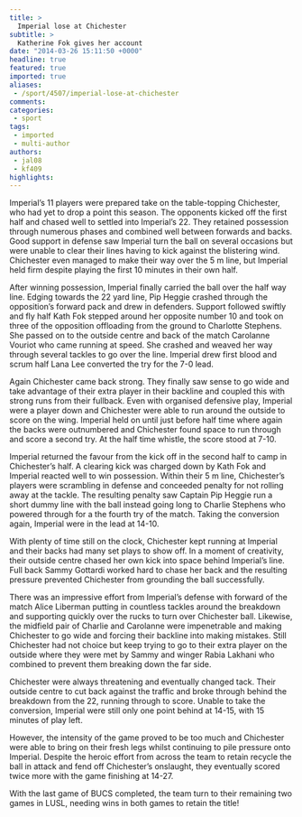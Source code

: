 ```yaml
---
title: >
  Imperial lose at Chichester
subtitle: >
  Katherine Fok gives her account
date: "2014-03-26 15:11:50 +0000"
headline: true
featured: true
imported: true
aliases:
 - /sport/4507/imperial-lose-at-chichester
comments:
categories:
 - sport
tags:
 - imported
 - multi-author
authors:
 - jal08
 - kf409
highlights:
---
```


Imperial’s 11 players were prepared take on the table-topping Chichester, who had yet to drop a point this season. The opponents kicked off the first half and chased well to settled into Imperial’s 22. They retained possession through numerous phases and combined well between forwards and backs. Good support in defense saw Imperial turn the ball on several occasions but were unable to clear their lines having to kick against the blistering wind. Chichester even managed to make their way over the 5 m line, but Imperial held firm despite playing the first 10 minutes in their own half.

After winning possession, Imperial finally carried the ball over the half way line. Edging towards the 22 yard line, Pip Heggie crashed through the opposition’s forward pack and drew in defenders. Support followed swiftly and fly half Kath Fok stepped around her opposite number 10 and took on three of the opposition offloading from the ground to Charlotte Stephens. She passed on to the outside centre and back of the match Carolanne Vouriot who came running at speed. She crashed and weaved her way through several tackles to go over the line. Imperial drew first blood and scrum half Lana Lee converted the try for the 7-0 lead.

Again Chichester came back strong. They finally saw sense to go wide and take advantage of their extra player in their backline and coupled this with strong runs from their fullback. Even with organised defensive play, Imperial were a player down and Chichester were able to run around the outside to score on the wing. Imperial held on until just before half time where again the backs were outnumbered and Chichester found space to run through and score a second try. At the half time whistle, the score stood at 7-10.

Imperial returned the favour from the kick off in the second half to camp in Chichester’s half. A clearing kick was charged down by Kath Fok and Imperial reacted well to win possession. Within their 5 m line, Chichester’s players were scrambling in defense and conceeded penalty for not rolling away at the tackle. The resulting penalty saw Captain Pip Heggie run a short dummy line with the ball instead going long to Charlie Stephens who powered through for a the fourth try of the match. Taking the conversion again, Imperial were in the lead at 14-10.

With plenty of time still on the clock, Chichester kept running at Imperial and their backs had many set plays to show off. In a moment of creativity, their outside centre chased her own kick into space behind Imperial’s line. Full back Sammy Gottardi worked hard to chase her back and the resulting pressure prevented Chichester from grounding the ball successfully.

There was an impressive effort from Imperial’s defense with forward of the match Alice Liberman putting in countless tackles around the breakdown and supporting quickly over the rucks to turn over Chichester ball. Likewise, the midfield pair of Charlie and Carolanne were impenetrable and making Chichester to go wide and forcing their backline into making mistakes. Still Chichester had not choice but keep trying to go to their extra player on the outside where they were met by Sammy and winger Rabia Lakhani who combined to prevent them breaking down the far side.

Chichester were always threatening and eventually changed tack. Their outside centre to cut back against the traffic and broke through behind the breakdown from the 22, running through to score. Unable to take the conversion, Imperial were still only one point behind at 14-15, with 15 minutes of play left.

However, the intensity of the game proved to be too much and Chichester were able to bring on their fresh legs whilst continuing to pile pressure onto Imperial. Despite the heroic effort from across the team to retain recycle the ball in attack and fend off Chichester’s onslaught, they eventually scored twice more with the game finishing at 14-27.

With the last game of BUCS completed, the team turn to their remaining two games in LUSL, needing wins in both games to retain the title!
